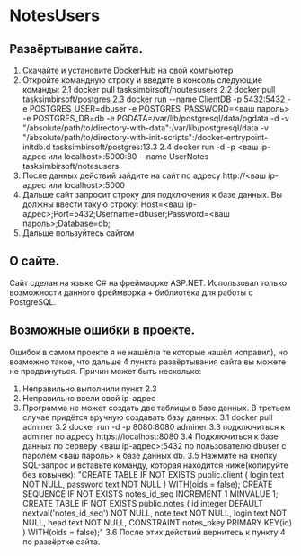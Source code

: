# NotesUsers
## Развёртывание сайта.
1. Скачайте и установите DockerHub на свой компьютер
2. Откройте командную строку и введите в консоль следующие команды:
	2.1 docker pull tasksimbirsoft/noutesusers
	2.2 docker pull tasksimbirsoft/postgres
	2.3 docker run --name ClientDB -p 5432:5432 -e POSTGRES_USER=dbuser -e POSTGRES_PASSWORD=<ваш пароль> -e POSTGRES_DB=db -e PGDATA=/var/lib/postgresql/data/pgdata -d -v "/absolute/path/to/directory-with-data":/var/lib/postgresql/data -v "/absolute/path/to/directory-with-init-scripts":/docker-entrypoint-initdb.d tasksimbirsoft/postgres:13.3
	2.4 docker run -d -p <ваш ip-адрес или localhost>:5000:80 --name UserNotes tasksimbirsoft/notesusers
3. После данных действий зайдите на сайт по адресу http://<ваш ip-адрес или localhost>:5000
4. Дальше сайт запросит строку для подключения к базе данных. Вы должны ввести такую строку: Host=<ваш ip-адрес>;Port=5432;Username=dbuser;Password=<ваш пароль>;Database=db;
5. Дальше пользуйтесь сайтом

## О сайте.
Сайт сделан на языке C# на фреймворке ASP.NET. Использовал только возможности данного фреймворка + библиотека для работы с PostgreSQL.

## Возможные ошибки в проекте.
Ошибок в самом проекте я не нашёл(а те которые нашёл исправил), но возможно такое, что дальше 4 пункта развёртывания сайта вы можете не продвинуться. Причин может быть несколько:
1. Неправильно выполнили пункт 2.3
2. Неправильно ввели свой ip-адрес
3. Программа не может создать две таблицы в базе данных.
	В третьем случае придётся вручную создавать базу данных:
	3.1 docker pull adminer
	3.2 docker run -d -p 8080:8080 adminer
	3.3 подключиться к adminer по адресу https://localhost:8080
	3.4 Подключиться к базе данных по серверу <ваш ip-адрес>:5432 по пользователю dbuser с паролем <ваш пароль> к базе данных db.
	3.5 Нажмите на кнопку SQL-запрос и вставьте команду, которая находится ниже(копируйте без ковычек):
"CREATE TABLE IF NOT EXISTS public.client (
    login text NOT NULL,
    password text NOT NULL
) WITH(oids = false);
CREATE SEQUENCE IF NOT EXISTS notes_id_seq INCREMENT 1 MINVALUE 1;
CREATE TABLE IF NOT EXISTS public.notes (
    id integer DEFAULT nextval('notes_id_seq') NOT NULL,
    note text NOT NULL,
    login text NOT NULL,
    head text NOT NULL,
    CONSTRAINT notes_pkey PRIMARY KEY(id)
) WITH(oids = false);"
	3.6 После этих действий вернитесь к пункту 4 по развёртке сайта.
